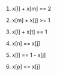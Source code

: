 1. x[l] + x[m] == 2

2. x[m] + x[j] >= 1

3. x[l] + x[t] == 1

4. x[n] == x[j]

5. x[l] == 1 - x[j]

6. x[p] <= x[j]


